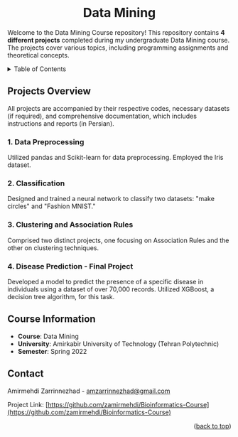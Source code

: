 <!-- PROJECT INFO -->
<br/>
<div align="center">
  <h1 align="center">Data Mining</h3>
  
  <p align="left">
    Welcome to the Data Mining Course repository! This repository contains <strong>4 different projects</strong> completed during my undergraduate Data Mining course. The projects cover various topics, including programming assignments and theoretical concepts.
    <br/>
  </p>
  
</div>


<!-- TABLE OF CONTENTS -->
<details>
  <summary>Table of Contents</summary>
  <ol>
    <li>
      <a href="#projects-overview">Projects Overview</a>
      <ul>
        <li><a href="#-1-data-preprocessing-">1. Data Preprocessing</a></li>
        <li><a href="#-2-classification-">2. Classification</a></li>
        <li><a href="#-3-clustering-and-association-rules-">3. Clustering and Association Rules</a></li>
        <li><a href="#-4-disease-prediction---final-project-">4. Disease Prediction - Final Project</a></li>
      </ul>
    </li>
    <li> <a href="#course-information">Course Information</a>
    <li> <a href="#contact">Contact</a>
    <!--
      <a href="#getting-started">Getting Started</a>
      <ul>
        <li><a href="#installation">Installation</a></li>
      </ul>
    </li>
    <li><a href="#usage">Usage</a></li>
<!--     <li><a href="#roadmap">Roadmap</a></li>
    <li><a href="#contributing">Contributing</a></li>
    <li><a href="#license">License</a></li>
    <li><a href="#contact">Contact</a></li>
<!--     <li><a href="#acknowledgments">Acknowledgments</a></li> -->
  </ol>
</details>



<!-- ABOUT THE PROJECT -->

## Projects Overview
All projects are accompanied by their respective codes, necessary datasets (if required), and comprehensive documentation, which includes instructions and reports (in Persian).

<h3> 1. Data Preprocessing </h3>

Utilized pandas and Scikit-learn for data preprocessing. Employed the Iris dataset.

<h3> 2. Classification </h3>

Designed and trained a neural network to classify two datasets: "make circles" and "Fashion MNIST."

<h3> 3. Clustering and Association Rules </h3>

Comprised two distinct projects, one focusing on Association Rules and the other on clustering techniques.

<h3> 4. Disease Prediction - Final Project </h3>

Developed a model to predict the presence of a specific disease in individuals using a dataset of over 70,000 records. Utilized XGBoost, a decision tree algorithm, for this task.


## Course Information
- **Course**: Data Mining 
- **University**: Amirkabir University of Technology (Tehran Polytechnic)
- **Semester**: Spring 2022




<!-- CONTACT -->

## Contact

Amirmehdi Zarrinnezhad - amzarrinnezhad@gmail.com

Project Link: [https://github.com/zamirmehdi/Bioinformatics-Course](https://github.com/zamirmehdi/Bioinformatics-Course)
<p align="right">(<a href="#top">back to top</a>)</p>
